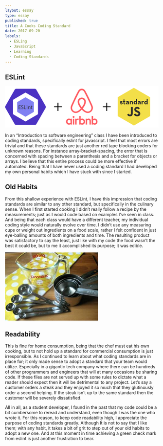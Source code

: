 ```yaml
---
layout: essay
type: essay
published: true
title: A Cooks Coding Standard
date: 2017-09-20
labels:
  - ESLing
  - JavaScript
  - Learning
  - Coding Standards
---
```



## ESLint

<img class="ui medium left floated image" src="../images/codeStandard.png">

 
In an “Introduction to software engineering” class I have been introduced to coding standards, specifically eslint for javascript. 
I feel that most errors are trivial and that these standards are just another red tape blocking coders for unknown reasons. For instance array-bracket-spacing, the error that is concerned with spacing between a parenthesis and a bracket for objects or arrays. I believe 
that this entire process could be more effective if automated. Being that I have never used a coding standard I had developed my
own personal habits which I have stuck with since I started. 

## Old Habits

From this shallow experience with ESLint, I have this impression that coding standards are similar to any other standard, but 
specifically in the culinary sense. When I first started cooking I didn’t really follow a recipe by the measurements; just as I would code
based on examples I’ve seen in class. And being that each class would have a different teacher, my individual coding style would naturally
evolve over time. I didn’t use any measuring cups or weight out ingredients on a food scale, rather I felt confident in just eye-balling 
amounts of both ingredients and time. The resulting product was satisfactory to say the least, just like with my code the food wasn’t the
best it could be, but to me it accomplished its purpose; it was edible. 

<img class="ui small centered circular image" src="../images/cooking.png">

## Readability

This is fine for home consumption, being that the chef must eat his own cooking, but to not hold up a standard for commercial consumption is
just irresponsible. As I continued to learn about what coding standards are in place for; it only made sense to adopt a standard that your
team would utilize. Especially in a gigantic tech company where there can be hundreds of other programmers and engineers that will at many 
occasions be sharing code. If these files are not served up with some rules to dictate what a reader should expect then it will be detrimental 
to any project. Let’s say a customer orders a steak and they enjoyed it so much that they glutinously order a second helping. If the steak 
isn’t up to the same standard then the customer will be severely dissatisfied. 

All in all, as a student developer, I found in the past that my code could be a bit cumbersome to reread and understand, even though I was 
the one who wrote it. For this reason, to keep code readability high, I appreciate the purpose of coding standards greatly. Although It is not 
to say that I like them; with any habit, it takes a bit of grit to step out of your old habits to adopt a new one. And at this moment in time 
achieving a green check mark from eslint is just another frustration to bear.
